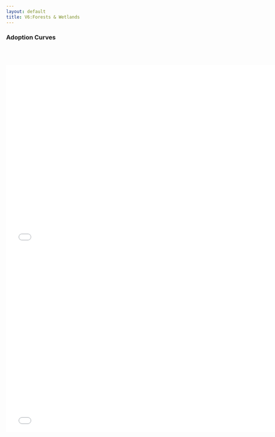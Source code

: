 ```yaml
---
layout: default
title: V6:Forests & Wetlands
---
```


### Adoption Curves
<br/><br/>

<iframe id='igraph' scrolling='no' style='border:none' seamless='seamless' src= "acurves-custom-pathway-World-ForestsWetlands.html" height='500' width='150%'></iframe>

<iframe id='igraph' scrolling='no' style='border:none' seamless='seamless' src= "acurves-custom-absolute-pathway-World-ForestsWetlands.html" height='500' width='150%'></iframe>
